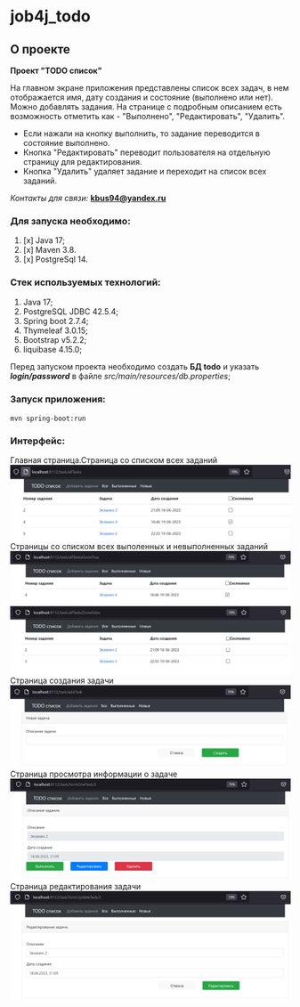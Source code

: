 # job4j_todo

## О проекте

**Проект "TODO список"**

На главном экране приложения представлены список всех задач, в нем отображается
имя, дату создания и состояние (выполнено или нет).
Можно добавлять задания. На странице с подробным описанием есть возможность отметить как -
"Выполнено", "Редактировать", "Удалить".

- Если нажали на кнопку выполнить, то задание переводится в состояние выполнено.
- Кнопка "Редактировать" переводит пользователя на отдельную страницу для редактирования.
- Кнопка "Удалить" удаляет задание и переходит на список всех заданий.

_Контакты для связи:_
__**kbus94@yandex.ru**__

### Для запуска необходимо:
1. [x] Java 17;
2. [x] Maven 3.8.
3. [x] PostgreSql 14.

### Стек используемых технологий:
1. Java 17;
2. PostgreSQL JDBC 42.5.4;
3. Spring boot 2.7.4;
4. Thymeleaf 3.0.15;
5. Bootstrap v5.2.2;
6. liquibase 4.15.0;

Перед запуском проекта необходимо создать **БД todo** и указать
**_login/password_** в файле _src/main/resources/db.properties_;

### Запуск приложения:
```
mvn spring-boot:run
```
### Интерфейс:
Главная страница.Страница со списком всех заданий
![img.JPG](img/main.JPG)
Страницы со списком всех выполенных и невыполненных заданий
![img.JPG](img/taskTrue.JPG)
![img.JPG](img/taskFalse.JPG)
Страница создания задачи
![img.JPG](img/add.JPG)
Страница просмотра информации о задаче
![img.JPG](img/taskInfo.JPG)
Страница редактирования задачи
![img.JPG](img/taskEdit.JPG)





